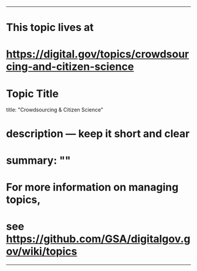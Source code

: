 
---
# This topic lives at
# https://digital.gov/topics/crowdsourcing-and-citizen-science

# Topic Title
title: "Crowdsourcing & Citizen Science"

# description — keep it short and clear
# summary: ""


# For more information on managing topics,
# see https://github.com/GSA/digitalgov.gov/wiki/topics
---